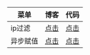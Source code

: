 
| 菜单                  | 博客        |代码        |
| ------------------------ | ------------- |------------- |
| ip过滤            | [点击](https://blog.csdn.net/qq_34083646/article/details/98592943)  |[点击](https://github.com/jlhuang9/iptest/tree/master/src/main/java/com/hcq/iptest) |
| 异步赋值           | [点击](https://blog.csdn.net/qq_34083646/article/details/98939605) |[点击](https://github.com/jlhuang9/iptest/tree/master/src/main/java/com/hcq/async) |

